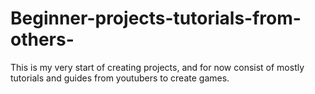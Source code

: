 # Beginner-projects-tutorials-from-others-
This is my very start of creating projects, and for now consist of mostly tutorials and guides from youtubers to create games. 
